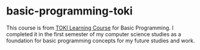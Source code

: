 # basic-programming-toki

This course is from [TOKI Learning Course](https://tlx.toki.id/courses/basic) for Basic Programming. I completed it in the first semester of my computer science studies as a foundation for basic programming concepts for my future studies and work.
